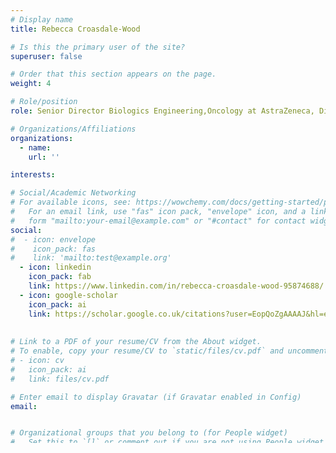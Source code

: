 ```yaml
---
# Display name
title: Rebecca Croasdale-Wood

# Is this the primary user of the site?
superuser: false

# Order that this section appears on the page.
weight: 4

# Role/position
role: Senior Director Biologics Engineering,Oncology at AstraZeneca, Director Augmented Biologics Discovery & Design

# Organizations/Affiliations
organizations:
  - name:
    url: ''

interests:

# Social/Academic Networking
# For available icons, see: https://wowchemy.com/docs/getting-started/page-builder/#icons
#   For an email link, use "fas" icon pack, "envelope" icon, and a link in the
#   form "mailto:your-email@example.com" or "#contact" for contact widget.
social:
#  - icon: envelope
#    icon_pack: fas
#    link: 'mailto:test@example.org'
  - icon: linkedin
    icon_pack: fab
    link: https://www.linkedin.com/in/rebecca-croasdale-wood-95874688/
  - icon: google-scholar
    icon_pack: ai
    link: https://scholar.google.co.uk/citations?user=EopQoZgAAAAJ&hl=en
    
 
# Link to a PDF of your resume/CV from the About widget.
# To enable, copy your resume/CV to `static/files/cv.pdf` and uncomment the lines below.
# - icon: cv
#   icon_pack: ai
#   link: files/cv.pdf

# Enter email to display Gravatar (if Gravatar enabled in Config)
email: 


# Organizational groups that you belong to (for People widget)
#   Set this to `[]` or comment out if you are not using People widget.
user_groups:
  - mmai_25_keynote
---
```

 Biography: Rebecca is an innovative leader responsible for the implementation of novel and disruptive in silico technologies to increase the speed of discovery and quality of biologics therapeutics. She is an experienced antibody engineer with structural biology expertise and was co-inventor of the CrossMab technology that is now leading the way in approvals for multispecific antibody therapeutics. She has authored 17+ patents in the field of antibody engineering.
